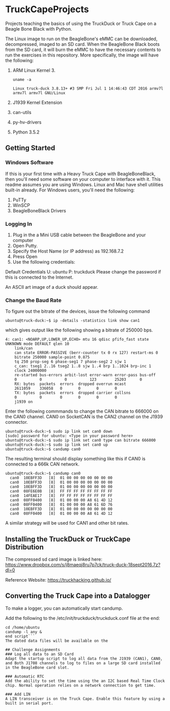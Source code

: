 # TruckCapeProjects
Projects teaching the basics of using the TruckDuck or Truck Cape on a Beagle Bone Black with Python.

The Linux image to run on the BeagleBone's eMMC can be downloaded, decompressed, imaged to an SD card. When the BeagleBone Black boots from the SD card, it will burn the eMMC to have the necessary contents to run the exercises in this repository. More specifically, the image will have the following:

1. ARM Linux Kernel 3. 
  
   ```uname -a```
  
   ```Linux truck-duck 3.8.13+ #3 SMP Fri Jul 1 14:46:43 CDT 2016 armv7l armv7l armv7l GNU/Linux```
  
2. J1939 Kernel Extension
3. can-utils
4. py-hv-drivers
5. Python 3.5.2
## Getting Started
### Windows Software
If this is your first time with a Heavy Truck Cape with BeagleBoneBlack, then you'll need some software on your computer to interface with it. This readme assumes you are using Windows. Linux and Mac have shell utilities built-in already. For Windows users, you'll need the following:
1. PuTTy
2. WinSCP 
3. BeagleBoneBlack Drivers

### Logging In
1. Plug in the a Mini USB cable between the BeagleBone and your computer
2. Open Putty. 
3. Specify the Host Name (or IP address) as 192.168.7.2
4. Press Open
5. Use the following credentials:

Default Credentials
U: ubuntu P: truckduck
Please change the password if this is connected to the Internet.

An ASCII art image of a duck should appear.

###

### Change the Baud Rate
To figure out the bitrate of the devices, issue the following command
```
ubuntu@truck-duck:~$ ip -details -statistics link show can1
```
which gives output like the following showing a bitrate of 250000 bps.
```
4: can1: <NOARP,UP,LOWER_UP,ECHO> mtu 16 qdisc pfifo_fast state UNKNOWN mode DEFAULT qlen 10
    link/can
    can state ERROR-PASSIVE (berr-counter tx 0 rx 127) restart-ms 0
    bitrate 250000 sample-point 0.875
    tq 250 prop-seg 6 phase-seg1 7 phase-seg2 2 sjw 1
    c_can: tseg1 2..16 tseg2 1..8 sjw 1..4 brp 1..1024 brp-inc 1
    clock 24000000
    re-started bus-errors arbit-lost error-warn error-pass bus-off
    0          0          0          123        25203      0
    RX: bytes  packets  errors  dropped overrun mcast
    2611059    336058   0       0       0       0
    TX: bytes  packets  errors  dropped carrier collsns
    0          0        0       0       0       0
    j1939 on
```

Enter the following commmands to change the CAN bitrate to 666000 on the CAN0 channel.
CAN0 on SocketCAN is the CAN2 channel on the J1939 connector.
```
ubuntu@truck-duck:~$ sudo ip link set can0 down
[sudo] password for ubuntu: <Type in your password here>
ubuntu@truck-duck:~$ sudo ip link set can0 type can bitrate 666000
ubuntu@truck-duck:~$ sudo ip link set can0 up
ubuntu@truck-duck:~$ candump can0
```
The resulting terminal should display something like this if CAN0 is connected to a 666k CAN network.
```
ubuntu@truck-duck:~$ candump can0
  can0  10EBFF3D   [8]  01 00 00 00 00 00 00 00
  can0  10EBFF3D   [8]  01 00 00 00 00 00 00 00
  can0  10EBFF3D   [8]  01 00 00 00 00 00 00 00
  can0  08FE6E0B   [8]  FF FF FF FF FF FF FF FF
  can0  14FEAE17   [8]  FF FF FF FF FF FF FF FF
  can0  08FF0400   [8]  01 00 00 00 A8 61 4D 12
  can0  08FF0400   [8]  01 00 00 00 A8 61 6D 76
  can0  10EBFF3D   [8]  01 00 00 00 00 00 00 00
  can0  08FF0400   [8]  01 00 00 00 A8 61 4D 12
```

A similar strategy will be used for CAN1 and other bit rates.

## Installing the TruckDuck or TruckCape Distribution
The compressed sd card image is linked here: https://www.dropbox.com/s/j8maeqj8ru7p7ck/truck-duck-18sept2016.7z?dl=0

Reference Website: https://truckhacking.github.io/

## Converting the Truck Cape into a Datalogger
To make a logger, you can automatically start candump.

Add the following to the /etc/init/truckduck/truckduck.conf file at the end:

```#set up to automatically log on boot.
cd /home/ubuntu
candump -l any &
end script```
The dated data files will be available on the 

## Challenge Assignments
### Log all data to an SD Card
Adapt the startup script to log all data from the J1939 (CAN1), CAN0, and Both J1708 channels to log to files on a large SD card installed in the BeagleBone card slot.

### Automatic RTC
Add the ability to set the time using the an I2C based Real Time Clock chip. Normal operation relies on a network connection to get time.

### Add LIN 
A LIN transceiver is on the Truck Cape. Enable this feature by using a built in serial port. 
